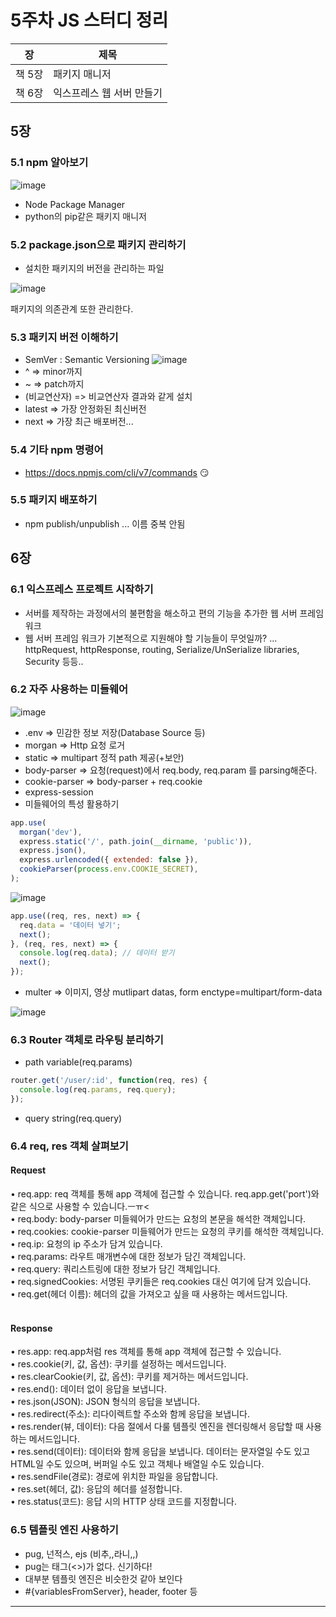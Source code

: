 # 5주차 JS 스터디 정리

| 장   | 제목          |
| ---- | ------------- |
| 책 5장 | 패키지 매니저 |
| 책 6장 | 익스프레스 웹 서버 만들기 |

## 5장

### 5.1 npm 알아보기
![image](https://user-images.githubusercontent.com/42092864/140771626-1cddc02f-e947-4611-8c2e-84d029273043.png)

- Node Package Manager  
- python의 pip같은 패키지 매니저
### 5.2 package.json으로 패키지 관리하기


- 설치한 패키지의 버전을 관리하는 파일


![image](https://user-images.githubusercontent.com/42092864/140772018-a851478a-390b-4f9c-9fe3-d5fdc4214261.png)


 패키지의 의존관계 또한 관리한다.
### 5.3 패키지 버전 이해하기
- SemVer : Semantic Versioning 
![image](https://user-images.githubusercontent.com/42092864/140772484-3108d63a-d0cd-4936-ab61-16e939db811e.png)
- ^ => minor까지
- ~ => patch까지
- (비교연산자) => 비교연산자 결과와 같게 설치
- latest => 가장 안정화된 최신버전
- next => 가장 최근 배포버전...
### 5.4 기타 npm 명령어
- https://docs.npmjs.com/cli/v7/commands 😏


### 5.5 패키지 배포하기
- npm publish/unpublish
... 이름 중복 안됨

## 6장
### 6.1 익스프레스 프로젝트 시작하기
- 서버를 제작하는 과정에서의 불편함을 해소하고 편의 기능을 추가한 웹 서버 프레임워크
- 웹 서버 프레임 워크가 기본적으로 지원해야 할 기능들이 무엇일까?
... httpRequest, httpResponse, routing, Serialize/UnSerialize libraries, Security 등등..
### 6.2 자주 사용하는 미들웨어
![image](https://user-images.githubusercontent.com/42092864/140774966-303062c0-17ae-43ae-aae4-ef842c11ce2b.png)

- .env => 민감한 정보 저장(Database Source 등)
- morgan => Http 요청 로거
- static => multipart 정적 path 제공(+보안)
- body-parser => 요청(request)에서 req.body, req.param 를 parsing해준다.
- cookie-parser => body-parser + req.cookie
- express-session 
- 미들웨어의 특성 활용하기
```js
app.use(
  morgan('dev'),
  express.static('/', path.join(__dirname, 'public')),
  express.json(),
  express.urlencoded({ extended: false }),
  cookieParser(process.env.COOKIE_SECRET),
);
```

![image](https://user-images.githubusercontent.com/42092864/140776179-fc13018a-80a3-421e-9709-1396becc5a87.png)

```js
app.use((req, res, next) => {
  req.data = '데이터 넣기';
  next();
}, (req, res, next) => {
  console.log(req.data); // 데이터 받기
  next();
});
```
- multer => 이미지, 영상 mutlipart datas, form enctype=multipart/form-data

![image](https://user-images.githubusercontent.com/42092864/140776758-04b22b7f-98aa-4f1c-85a2-0f273903f05d.png)


### 6.3 Router 객체로 라우팅 분리하기
- path variable(req.params)
```js
router.get('/user/:id', function(req, res) {
  console.log(req.params, req.query);
});
```

- query string(req.query)

### 6.4 req, res 객체 살펴보기
#### Request
• req.app: req 객체를 통해 app 객체에 접근할 수 있습니다. req.app.get('port')와 같은 식으로 사용할 수 있습니다.ㅡㅠ<<br>
• req.body: body-parser 미들웨어가 만드는 요청의 본문을 해석한 객체입니다.<br>
• req.cookies: cookie-parser 미들웨어가 만드는 요청의 쿠키를 해석한 객체입니다.<br>
• req.ip: 요청의 ip 주소가 담겨 있습니다.<br>
• req.params: 라우트 매개변수에 대한 정보가 담긴 객체입니다.<br>
• req.query: 쿼리스트링에 대한 정보가 담긴 객체입니다.<br>
• req.signedCookies: 서명된 쿠키들은 req.cookies 대신 여기에 담겨 있습니다.<br>
• req.get(헤더 이름): 헤더의 값을 가져오고 싶을 때 사용하는 메서드입니다.<br>
<br>
#### Response<br>
• res.app: req.app처럼 res 객체를 통해 app 객체에 접근할 수 있습니다.<br>
• res.cookie(키, 값, 옵션): 쿠키를 설정하는 메서드입니다.<br>
• res.clearCookie(키, 값, 옵션): 쿠키를 제거하는 메서드입니다.<br>
• res.end(): 데이터 없이 응답을 보냅니다.<br>
• res.json(JSON): JSON 형식의 응답을 보냅니다.<br>
• res.redirect(주소): 리다이렉트할 주소와 함께 응답을 보냅니다.<br>
• res.render(뷰, 데이터): 다음 절에서 다룰 템플릿 엔진을 렌더링해서 응답할 때 사용하는 메서드입니다.<br>
• res.send(데이터): 데이터와 함께 응답을 보냅니다. 데이터는 문자열일 수도 있고 HTML일 수도 있으며, 버퍼일 수도 있고 객체나 배열일 수도 있습니다.<br>
• res.sendFile(경로): 경로에 위치한 파일을 응답합니다.<br>
• res.set(헤더, 값): 응답의 헤더를 설정합니다.<br>
• res.status(코드): 응답 시의 HTTP 상태 코드를 지정합니다.<br>
### 6.5 템플릿 엔진 사용하기<br>
- pug, 넌적스, ejs (비추,,라니,,)
- pug는 태그(<>)가 없다. 신기하다!
- 대부분 템플릿 엔진은 비슷한것 같아 보인다
- #{variablesFromServer}, header, footer 등 
------
